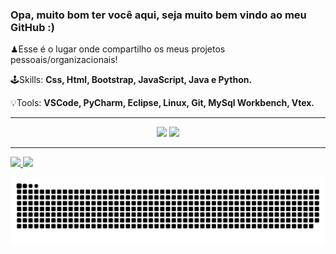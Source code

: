 ### Opa, muito bom ter você aqui, seja muito bem vindo ao meu GitHub :)


♟Esse é o lugar onde compartilho os meus projetos pessoais/organizacionais!

🕹️Skills: <strong> Css, Html, Bootstrap, JavaScript, Java e Python. </strong>

💡Tools: <strong> VSCode, PyCharm, Eclipse, Linux, Git, MySql Workbench, Vtex. </strong>

<hr>
<div align="center"> 
  <a href="https://www.linkedin.com/in/arthurvalmeida/" target="_blank"><img src="https://img.shields.io/badge/-LinkedIn-%230077B5?style=for-the-badge&logo=linkedin&logoColor=white" target="_blank"></a> 
  <a href="https://t.me/Arthur_Almeida1"><img src="https://img.shields.io/badge/Telegram-2CA5E0?style=for-the-badge&logo=telegram&logoColor=white"></a>
</div> 
<hr>
<div>
  <a href="https://github.com/ArthurAlmeida1">
  <img height="150em" src="https://github-readme-stats.vercel.app/api?username=ArthurAlmeida1&show_icons=true&theme=dracula&include_all_commits=true&count_private=true"/>
  <img height="150em" src="https://github-readme-stats.vercel.app/api/top-langs/?username=ArthurAlmeida1&layout=compact&langs_count=7&theme=dracula"/>
</div>

![Snake animation](https://github.com/ArthurAlmeida1/ArthurAlmeida1/blob/output/github-contribution-grid-snake.svg)
